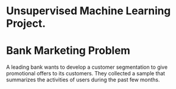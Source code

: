 # Unsupervised Machine Learning Project. 
# Bank Marketing Problem
A leading bank wants to develop a customer segmentation to give promotional offers to its customers. 
They collected a sample that summarizes the activities of users during the past few months. 
